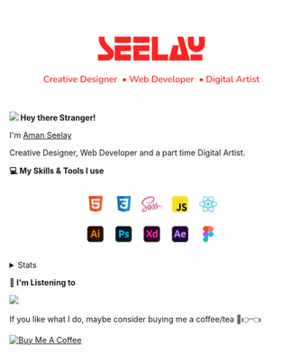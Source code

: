 [![banner](./images/seelay.svg)](https://seelay.in)

**<img src="https://media.giphy.com/media/hvRJCLFzcasrR4ia7z/giphy.gif" width="25px"> Hey there Stranger!**

I'm [Aman Seelay](https://www.seelay.in)

Creative Designer, Web Developer and a part time Digital Artist.

**💻 My Skills & Tools I use**

[![banner](./images/skills&tools.svg)](https://seelay.in)

<details>
  <summary>Stats</summary>

---

<!--START_SECTION:waka-->
![Profile Views](http://img.shields.io/badge/Profile%20Views-6-blue)

**🐱 My GitHub Data** 

> 🏆 895 Contributions in the Year 2021
 > 
> 📦 979.8 kB Used in GitHub's Storage 
 > 
> 🚫 Not Opted to Hire
 > 
> 📜 1 Public Repository 
 > 
> 🔑 103 Private Repositories  
 > 
**I'm a Night 🦉** 

```text
🌞 Morning    250 commits    ██████░░░░░░░░░░░░░░░░░░░   24.27% 
🌆 Daytime    208 commits    █████░░░░░░░░░░░░░░░░░░░░   20.19% 
🌃 Evening    309 commits    ███████░░░░░░░░░░░░░░░░░░   30.0% 
🌙 Night      263 commits    ██████░░░░░░░░░░░░░░░░░░░   25.53%

```
📅 **I'm Most Productive on Monday** 

```text
Monday       186 commits    ████░░░░░░░░░░░░░░░░░░░░░   18.06% 
Tuesday      135 commits    ███░░░░░░░░░░░░░░░░░░░░░░   13.11% 
Wednesday    70 commits     █░░░░░░░░░░░░░░░░░░░░░░░░   6.8% 
Thursday     185 commits    ████░░░░░░░░░░░░░░░░░░░░░   17.96% 
Friday       121 commits    ███░░░░░░░░░░░░░░░░░░░░░░   11.75% 
Saturday     165 commits    ████░░░░░░░░░░░░░░░░░░░░░   16.02% 
Sunday       168 commits    ████░░░░░░░░░░░░░░░░░░░░░   16.31%

```


📊 **This Week I Spent My Time On** 

```text
⌚︎ Time Zone: Asia/Kolkata

💬 Programming Languages: 
Other                    11 hrs 43 mins      ██████████████░░░░░░░░░░░   55.94% 
JSX                      2 hrs 51 mins       ███░░░░░░░░░░░░░░░░░░░░░░   13.66% 
TypeScript               2 hrs 43 mins       ███░░░░░░░░░░░░░░░░░░░░░░   13.03% 
JSON                     1 hr 18 mins        █░░░░░░░░░░░░░░░░░░░░░░░░   6.21% 
JavaScript               41 mins             ░░░░░░░░░░░░░░░░░░░░░░░░░   3.34%

🔥 Editors: 
Browser                  11 hrs 42 mins      ██████████████░░░░░░░░░░░   55.84% 
VS Code                  9 hrs 15 mins       ███████████░░░░░░░░░░░░░░   44.16%

🐱‍💻 Projects: 
archeus                  8 hrs 44 mins       ██████████░░░░░░░░░░░░░░░   41.72% 
sketch                   4 hrs 4 mins        ████░░░░░░░░░░░░░░░░░░░░░   19.44% 
bot                      3 hrs 23 mins       ████░░░░░░░░░░░░░░░░░░░░░   16.2% 
All Projects             3 hrs 17 mins       ████░░░░░░░░░░░░░░░░░░░░░   15.7% 
sketch-libraries         1 hr 2 mins         █░░░░░░░░░░░░░░░░░░░░░░░░   5.0%

💻 Operating System: 
Windows                  20 hrs 58 mins      █████████████████████████   100.0%

```

**I Mostly Code in JavaScript** 

```text
JavaScript               64 repos            ████████████████░░░░░░░░░   64.65% 
TypeScript               20 repos            █████░░░░░░░░░░░░░░░░░░░░   20.2% 
HTML                     6 repos             █░░░░░░░░░░░░░░░░░░░░░░░░   6.06% 
CSS                      4 repos             █░░░░░░░░░░░░░░░░░░░░░░░░   4.04% 
Vue                      4 repos             █░░░░░░░░░░░░░░░░░░░░░░░░   4.04%

```


**Timeline**

![Chart not found](https://raw.githubusercontent.com/ImSeelay/ImSeelay/master/charts/bar_graph.png) 


 Last Updated on 25/09/2021
<!--END_SECTION:waka-->

---

 </details>

**🎵 I'm Listening to**

<object data="https://now-play.vercel.app/api/generate?uid=7a17a86e-d6b7-43b5-8d9c-1d6dae42a779" >

  <img src="https://now-play.vercel.app/api/generate?uid=7a17a86e-d6b7-43b5-8d9c-1d6dae42a779" />

</object>

If you like what I do, maybe consider buying me a coffee/tea 🥺👉👈

<a href="https://www.buymeacoffee.com/seelay" target="_blank"><img src="https://cdn.buymeacoffee.com/buttons/v2/default-red.png" alt="Buy Me A Coffee" width="150" ></a>
